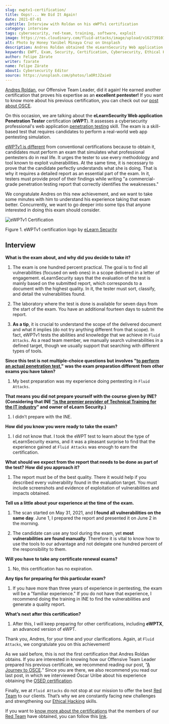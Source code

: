 ```yaml
---
slug: ewptv1-certification/
title: Oops!... We Did It Again!
date: 2021-07-01
subtitle: Interview with Roldan on his eWPTv1 certification
category: interview
tags: cybersecurity, red-team, training, software, exploit
image: https://res.cloudinary.com/fluid-attacks/image/upload/v1627391011/blog/ewptv1-certification/cover-ewptv1-certification_huw2bl.webp
alt: Photo by Honey Yanibel Minaya Cruz on Unsplash
description: Andres Roldan obtained the eLearnSecurity Web application Penetration Tester (eWPTv1) certification. Here we talk to him about this achievement.
keywords: EWPT, Exam, Security, Certification, Cybersecurity, Ethical Hacking, Report, Pentesting
author: Felipe Zárate
writer: fzarate
name: Felipe Zárate
about1: Cybersecurity Editor
source: https://unsplash.com/photos/laORtJZaieU
---
```


[Andres Roldan](../authors/andres-roldan), our Offensive Team Leader,
did it again\! He earned another certification that proves his expertise
as an **excellent pentester\!** If you want to know more about his
previous certification, you can check out our [post about
OSCE](../recent-osce/).

On this occasion,
we are talking about
the **eLearnSecurity Web application Penetration Tester** certification
(**eWPT**).
It assesses a cybersecurity professional's web application
[penetration testing](../../solutions/penetration-testing/) skill.
The exam is a skill-based test
that requires candidates
to perform a real-world web app pentesting simulation.

[eWPTv1 is
different](https://elearnsecurity.com/product/ewpt-certification/) from
conventional certifications because to obtain it, candidates must
perform an exam that simulates what professional pentesters do in real
life. It urges the tester to use every methodology and tool known to
exploit vulnerabilities. At the same time, it is necessary to prove that
the candidate perfectly understands what she is doing. That is why it
requires a detailed report as an essential part of the exam. In it,
testers must provide proof of their findings while writing "a
commercial-grade penetration testing report that correctly identifies
the weaknesses."

We congratulate Andres on this new achievement, and we want to take some
minutes with him to understand his experience taking that exam better.
Concurrently, we want to go deeper into some tips that anyone interested
in doing this exam should consider.

<div class="imgblock">

![eWPTv1 Certification](https://res.cloudinary.com/fluid-attacks/image/upload/v1625143338/blog/ewptv1-certification/eWPTv1-certification_w3lxyf.webp)

<div class="title">

Figure 1. eWPTv1 certification logo by [eLearn
Security](https://elearnsecurity.com/)

</div>

</div>

## Interview

<div class="blog-questions">

**What is the exam about, and why did you decide to take it?**

1. The exam is one hundred percent practical. The goal is to find all
    vulnerabilities (focused on web ones) in a scope delivered in a
    letter of engagement. eLearnSecurity says that the evaluation of the
    test is mainly based on the submitted report, which corresponds to a
    document with the highest quality. In it, the tester must sort,
    classify, and detail the vulnerabilities found.

2. The laboratory where the test is done is available for seven days
    from the start of the exam. You have an additional fourteen days to
    submit the report.

3. **As a tip**, it is crucial to understand the scope of the delivered
    document and what it implies (do not try anything different from
    that scope). In fact, eWPTv1 tests the abilities and knowledge that
    we achieve in `Fluid Attacks`. As a read team member, we manually
    search vulnerabilities in a defined target, though we usually
    support that searching with different types of tools.

**Since this test is not multiple-choice questions but involves "[to
perform an actual penetration test](https://cutt.ly/dmfsphm),"** **was
the exam preparation different from other exams you have taken?**

1. My best preparation was my experience doing pentesting in `Fluid
    Attacks`.

**That means you did not prepare yourself with the course given by
INE?** **(Considering that INE [“is the premier provider of Technical
Training for the IT industry](https://ine.com/pages/about-us)” and owner
of eLearn Security.)**

1. I didn’t prepare with the INE.

**How did you know you were ready to take the exam?**

1. I did not know that. I took the eWPT test to learn about the type of
    eLearnSecurity exams, and it was a pleasant surprise to find that
    the experience gained at `Fluid Attacks` was enough to earn the
    certification.

**What should we expect from the report that needs to be done as part of
the test?**
**How did you approach it?**

1. The report must be of the best quality. There it would help if you
    described every vulnerability found in the evaluation target. You
    must include screenshots and evidence of exploitation of
    vulnerabilities and impacts obtained.

**Tell us a little about your experience at the time of the exam.**

1. The scan started on May 31, 2021, and **I found all vulnerabilities
    on the same day**. June 1, I prepared the report and presented it on
    June 2 in the morning.

2. The candidate can use any tool during the exam, yet **most
    vulnerabilities are found manually**. Therefore it is vital to know
    how to use the tools to our advantage and not delegate one hundred
    percent of the responsibility to them.

**Will you have to take any certificate renewal exams?**

1. No, this certification has no expiration.

**Any tips for preparing for this particular exam?**

1. If you have more than three years of experience in pentesting, the
    exam will be a "familiar experience." If you do not have that
    experience, I recommend doing the training in INE to find the
    vulnerabilities and generate a quality report.

**What’s next after this certification?**

1. After this, I will keep preparing for other certifications,
    including **eWPTX**, an advanced version of eWPT.

</div>

Thank you, Andres, for your time and your clarifications. Again, at
`Fluid Attacks`, we congratulate you on this achievement\!

As we said before, this is not the first certification that Andres
Roldan obtains. If you are interested in knowing how our Offensive Team
Leader prepared his previous certificate, we recommend reading our post,
“[A Journey to OSCE](../osce-journey/).” Since you are there, we also
recommend you read our last post, in which we interviewed Óscar Uribe
about his experience obtaining the [OSED certification](../).

Finally, we at `Fluid Attacks` do not stop at our mission to offer the
best [Red Team](../../solutions/red-teaming/) to our clients. That’s why
we are constantly facing new challenges and strengthening our [Ethical
Hacking](../../solutions/ethical-hacking/) skills.

If you want to [know more about the
certifications](../certificates-comparison-i/) that the members of our
[Red Team](../../solutions/red-teaming/) have obtained, you can follow
this [link](../../about-us/certifications/).
